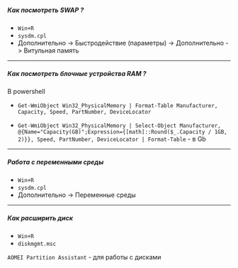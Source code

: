 
##### Как посмотреть SWAP ? 

- `Win+R`
- `sysdm.cpl`
- Дополнительно -> Быстродействие (параметры) -> Дополнительно -> Витульная память 

---

##### Как посмотреть блочные устройства RAM ? 

В powershell 

- `Get-WmiObject Win32_PhysicalMemory | Format-Table Manufacturer, Capacity, Speed, PartNumber, DeviceLocator`   

- `Get-WmiObject Win32_PhysicalMemory | Select-Object Manufacturer, @{Name="Capacity(GB)";Expression={[math]::Round($_.Capacity / 1GB, 2)}}, Speed, PartNumber, DeviceLocator | Format-Table` - в Gb

---

##### Работа с переменными среды

- `Win+R`
- `sysdm.cpl`
- Дополнительно -> Переменные среды     


---

##### Как расширить диск

- `Win+R`
- `diskmgmt.msc`

`AOMEI Partition Assistant` - для работы с дисками